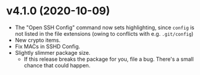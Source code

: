 v4.1.0 (2020-10-09)
===================

- The "Open SSH Config" command now sets highlighting, since `config` is not
    listed in the file extensions (owing to conflicts with e.g. `.git/config`)
- New crypto items.
- Fix MACs in SSHD Config.
- Slightly slimmer package size.
    + If this release breaks the package for you, file a bug. There's a small
        chance that could happen.
